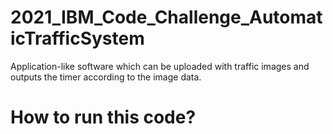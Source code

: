 # 2021_IBM_Code_Challenge_AutomaticTrafficSystem

Application-like software which can be uploaded with traffic images and outputs the timer according to the image data.

# How to run this code?








